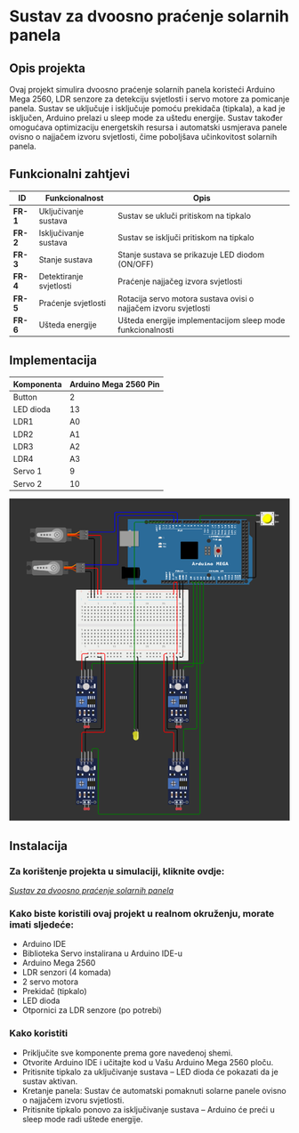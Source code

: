 # Sustav za dvoosno praćenje solarnih panela

## Opis projekta

Ovaj projekt simulira dvoosno praćenje solarnih panela koristeći Arduino Mega 2560, LDR senzore za detekciju svjetlosti i servo motore za pomicanje panela. Sustav se uključuje i isključuje pomoću prekidača (tipkala), a kad je isključen, Arduino prelazi u sleep mode za uštedu energije. Sustav također omogućava optimizaciju energetskih resursa i automatski usmjerava panele ovisno o najjačem izvoru svjetlosti, čime poboljšava učinkovitost solarnih panela.

## Funkcionalni zahtjevi

| ID       | Funkcionalnost      | Opis                                                     |
| -------- | ------------------- | -------------------------------------------------------- |
| **FR-1** | Uključivanje sustava   | Sustav se ukluči pritiskom na tipkalo                 |
| **FR-2** | Isključivanje sustava  | Sustav se isključi pritiskom na tipkalo               |
| **FR-3** | Stanje sustava  | Stanje sustava se prikazuje LED diodom (ON/OFF)              |
| **FR-4** | Detektiranje svjetlosti  | Praćenje najjačeg izvora svjetlosti                 |
| **FR-5** | Praćenje svjetlosti  | Rotacija servo motora sustava ovisi o najjačem izvoru svjetlosti  |
| **FR-6** | Ušteda energije  | Ušteda energije implementacijom sleep mode funkcionalnosti  |


## Implementacija

| Komponenta | Arduino Mega 2560 Pin |
|-------------------|-------------------|
| Button | 2 |
| LED dioda  | 13 |
| LDR1  | A0 |
| LDR2 | A1 |
| LDR3 | A2 |
| LDR4 | A3 |
| Servo 1 | 9 |
| Servo 2 | 10 |

![Slika spoja](./SlikaSpoja.png)

## Instalacija

### Za korištenje projekta u simulaciji, kliknite ovdje:

[*Sustav za dvoosno praćenje solarnih panela*](https://wokwi.com/projects/429448946340375553)

### Kako biste koristili ovaj projekt u realnom okruženju, morate imati sljedeće:
- Arduino IDE
- Biblioteka Servo instalirana u Arduino IDE-u
- Arduino Mega 2560
- LDR senzori (4 komada)
- 2 servo motora
- Prekidač (tipkalo)
- LED dioda
- Otpornici za LDR senzore (po potrebi)

### Kako koristiti
- Priključite sve komponente prema gore navedenoj shemi.
- Otvorite Arduino IDE i učitajte kod u Vašu Arduino Mega 2560 ploču.
- Pritisnite tipkalo za uključivanje sustava – LED dioda će pokazati da je sustav aktivan.
- Kretanje panela: Sustav će automatski pomaknuti solarne panele ovisno o najjačem izvoru svjetlosti.
- Pritisnite tipkalo ponovo za isključivanje sustava – Arduino će preći u sleep mode radi uštede energije.
